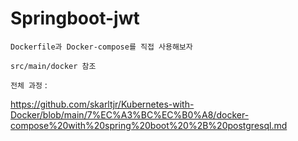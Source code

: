 # Springboot-jwt


`Dockerfile과 Docker-compose를 직접 사용해보자`

`src/main/docker 참조`

`전체 과정` :

https://github.com/skarltjr/Kubernetes-with-Docker/blob/main/7%EC%A3%BC%EC%B0%A8/docker-compose%20with%20spring%20boot%20%2B%20postgresql.md
